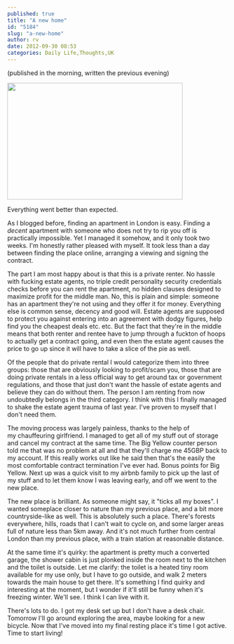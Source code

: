 ```yaml
---
published: true
title: "A new home"
id: "5184"
slug: "a-new-home"
author: rv
date: 2012-09-30 08:53
categories: Daily Life,Thoughts,UK
---
```

(published in the morning, written the previous evening)

<a href="https://s3.amazonaws.com/cfwblog/uploads/2012/09/IMG_4971.jpg"><img class="aligncenter size-medium wp-image-5185" title="IMG_4971" src="https://s3.amazonaws.com/cfwblog/uploads/2012/09/IMG_4971-400x266.jpg" alt="" width="400" height="266" /></a>

Everything went better than expected.

As I blogged before, finding an apartment in London is easy. Finding a <em>decent</em> apartment with someone who does not try to rip you off is practically impossible. Yet I managed it somehow, and it only took two weeks. I'm honestly rather pleased with myself. It took less than a day between finding the place online, arranging a viewing and signing the contract.

The part I am most happy about is that this is a private renter. No hassle with fucking estate agents, no triple credit personality security credentials checks before you can rent the apartment, no hidden clauses designed to maximize profit for the middle man. No, this is plain and simple: someone has an apartment they're not using and they offer it for money. Everything else is common sense, decency and good will. Estate agents are supposed to protect you against entering into an agreement with dodgy figures, help find you the cheapest deals etc. etc. But the fact that they're in the middle means that both renter and rentee have to jump through a fuckton of hoops to actually get a contract going, and even then the estate agent causes the price to go up since it will have to take a slice of the pie as well.

Of the people that do private rental I would categorize them into three groups: those that are obviously looking to profit/scam you, those that are doing private rentals in a less official way to get around tax or government regulations, and those that just don't want the hassle of estate agents and believe they can do without them. The person I am renting from now undoubtedly belongs in the third category. I think with this I finally managed to shake the estate agent trauma of last year. I've proven to myself that I don't need them.

The moving process was largely painless, thanks to the help of my chauffeuring girlfriend. I managed to get all of my stuff out of storage and cancel my contract at the same time. The Big Yellow counter person told me that was no problem at all and that they'll charge me 45GBP back to my account. If this really works out like he said then that's the easily the most comfortable contract termination I've ever had. Bonus points for Big Yellow. Next up was a quick visit to my airbnb family to pick up the last of my stuff and to let them know I was leaving early, and off we went to the new place.

The new place is brilliant. As someone might say, it "ticks all my boxes". I wanted someplace closer to nature than my previous place, and a bit more countryside-like as well. This is absolutely such a place. There's forests everywhere, hills, roads that I can't wait to cycle on, and some larger areas full of nature less than 5km away. And it's not much further from central London than my previous place, with a train station at reasonable distance.

At the same time it's quirky: the apartment is pretty much a converted garage, the shower cabin is just plonked inside the room next to the kitchen and the toilet is outside. Let me clarify: the toilet is a heated tiny room available for my use only, but I have to go outside, and walk 2 meters towards the main house to get there. It's something I find quirky and interesting at the moment, but I wonder if it'll still be funny when it's freezing winter. We'll see. I think I can live with it.

There's lots to do. I got my desk set up but I don't have a desk chair. Tomorrow I'll go around exploring the area, maybe looking for a new bicycle. Now that I've moved into my final resting place it's time I got active. Time to start living!